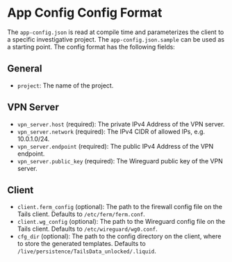 # App Config Config Format

The `app-config.json` is read at compile time and parameterizes the client to a specific investigative project. The `app-config.json.sample` can be used as a starting point. The config format has the following fields:

## General

- `project`: The name of the project.

## VPN Server

- `vpn_server.host` (required): The private IPv4 Address of the VPN server.
- `vpn_server.network` (required): The IPv4 CIDR of allowed IPs, e.g. 10.0.1.0/24.
- `vpn_server.endpoint` (required): The public IPv4 Address of the VPN endpoint.
- `vpn_server.public_key` (required): The Wireguard public key of the VPN server.

## Client

- `client.ferm_config` (optional): The path to the firewall config file on the Tails client. Defaults to `/etc/ferm/ferm.conf`.
- `client.wg_config` (optional): The path to the Wireguard config file on the Tails client. Defaults to `/etc/wireguard/wg0.conf`.
- `cfg_dir` (optional): The path to the config directory on the client, where to store the generated templates. Defaults to `/live/persistence/TailsData_unlocked/.liquid`.

